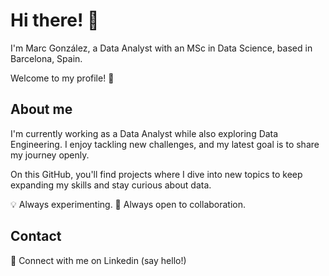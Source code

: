 #  Hi there! 👋
I'm Marc González, a Data Analyst with an MSc in Data Science, based in Barcelona, Spain.

Welcome to my profile! 🚀

## About me

I'm currently working as a Data Analyst while also exploring Data Engineering. I enjoy tackling new challenges, and my latest goal is to share my journey openly.

On this GitHub, you'll find projects where I dive into new topics to keep expanding my skills and stay curious about data.

💡 Always experimenting.
🤝 Always open to collaboration.

## Contact

📌 Connect with me on Linkedin (say hello!)
